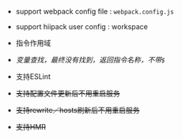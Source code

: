 * support webpack config file : `webpack.config.js`
* support hiipack user config : workspace

* 指令作用域
* _变量查找，最终没有找到，返回指令名称，不带`$`_
* 支持ESLint
* ~~支持配置文件更新后不用重启服务~~
* ~~支持rewrite／hosts刷新后不用重启服务~~

* ~~支持HMR~~
